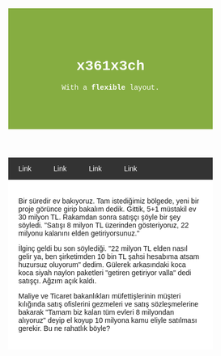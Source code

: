 <title>Page Title</title>
<meta charset="UTF-8">
<meta name="viewport" content="width=device-width, initial-scale=1">

<style>

* {
  box-sizing: border-box;
}

body {
  font-family: Arial;
  margin: 0;
}

header {
  padding: 60px;
  text-align: center;
  background: #86AD41;
  color: white;
  font-family: Courier;
}

navbar {
  display: flex;
  background-color: #333;
}

navbar a {
  color: white;
  padding: 14px 20px;
  text-decoration: none;
  text-align: center;
}

navbar a:hover {
  background-color: #ddd;
  color: black;
}

row {  
  display: flex;
  flex-wrap: wrap;
}

side {
  flex: 30%;
  background-color: #f1f1f1;
  padding: 20px;
}

main {
  flex: 70%;
  background-color: white;
  padding: 20px;
}

fakeimg {
  background-color: #aaa;
  width: 100%;
  padding: 20px;
}

footer {
  padding: 20px;
  text-align: center;
  background: #ddd;
}

@media (max-width: 700px) {
  row {
    flex-direction: column-reverse;
  }
  navbar {
    flex-direction: row;
   }
}
</style>

<header>

# x361x3ch

With a **flexible** layout.

</header>

<navbar>

[Link](#)
[Link](#) 
[Link](#) 
[Link](#) 

</navbar>

<main>


Bir süredir ev bakıyoruz. Tam istediğimiz bölgede, yeni bir proje görünce girip bakalım dedik. Gittik, 5+1 müstakil ev 30 milyon TL. Rakamdan sonra satışçı şöyle bir şey söyledi. "Satışı 8 milyon TL üzerinden gösteriyoruz, 22 milyonu kalanını elden getiriyorsunuz."

<!-- https://twitter.com/i/status//1634630666875723781 -->

İlginç geldi bu son söylediği. "22 milyon TL elden nasıl gelir ya, ben şirketimden 10 bin TL şahsi hesabıma atsam huzursuz oluyorum" dedim. Gülerek arkasındaki koca koca siyah naylon paketleri "getiren getiriyor valla" dedi satışçı. Ağzım açık kaldı.

<!-- https://twitter.com/i/status//1634630668620636162 -->

Maliye ve Ticaret bakanlıkları müfettişlerinin müşteri kılığında satış ofislerini gezmeleri ve satış sözleşmelerine bakarak "Tamam biz kalan tüm evleri 8 milyondan alıyoruz" deyip el koyup 10 milyona kamu eliyle satılması gerekir. Bu ne rahatlık böyle?

</main>
